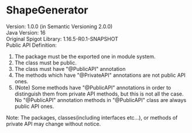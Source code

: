 # ShapeGenerator
Version: 1.0.0 (in Semantic Versioning 2.0.0)</br>
Java Version: 16</br>
Original Spigot Library: 1.16.5-R0.1-SNAPSHOT</br>
Public API Definition:</br>
  1. The package must be the exported one in module system.
  2. The class must be public.
  3. The class must have "@PublicAPI" annotation
  4. The methods which have "@PrivateAPI" annotations are not public API ones.
  5. (Note) Some methods have "@PublicAPI" annotations in order to distinguish them from private API 	methods, but this is not all the case. No "@PublicAPI" annotation methods in "@PublicAPI" class are 	always public API ones.</br>

Note: The packages, classes(including interfaces etc...), or methods of private API may change without notice.</br>
